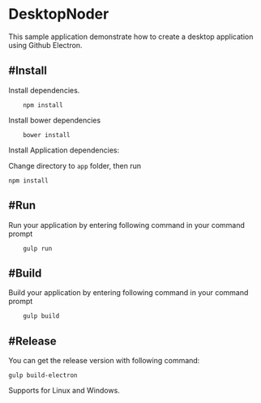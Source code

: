 # DesktopNoder

This sample application demonstrate how to create a desktop application using Github Electron.



#Install
--- 

Install dependencies.

```
	npm install
```

Install bower dependencies 

```
	bower install
```

Install Application dependencies:

Change directory to ```app``` folder, then run

```
npm install
```


#Run 
---

Run your application by entering following command in your command prompt

```
	gulp run
```

#Build 
---
Build your application by entering following command in your command prompt

```
	gulp build
```

#Release
---

You can get the release version with following command:

```
gulp build-electron
```
Supports for Linux and Windows.


